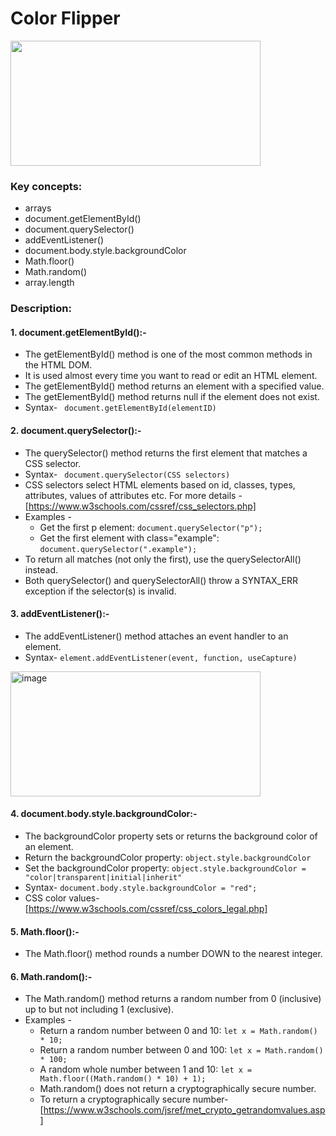 # Color Flipper
<img src="https://github.com/jhanvi2903/vanilla-javascript-projects/assets/70269514/0334e299-b083-4eb5-803c-4fb64b8135ea" width="400" height="200">

### Key concepts:
* arrays
* document.getElementById()
* document.querySelector()
* addEventListener()
* document.body.style.backgroundColor
* Math.floor()
* Math.random()
* array.length

### Description:
#### 1. document.getElementById():-
  * The getElementById() method is one of the most common methods in the HTML DOM.
  * It is used almost every time you want to read or edit an HTML element.
  * The getElementById() method returns an element with a specified value.
  * The getElementById() method returns null if the element does not exist.
  * Syntax- ``` document.getElementById(elementID)```
 
#### 2. document.querySelector():-
   * The querySelector() method returns the first element that matches a CSS selector.
   * Syntax- ``` document.querySelector(CSS selectors)```
   * CSS selectors select HTML elements based on id, classes, types, attributes, values of attributes etc. For more details -[https://www.w3schools.com/cssref/css_selectors.php]
   * Examples -
      * Get the first p element: ```document.querySelector("p"); ```
      * Get the first element with class="example": ```document.querySelector(".example"); ```
   * To return all matches (not only the first), use the querySelectorAll() instead.
   * Both querySelector() and querySelectorAll() throw a SYNTAX_ERR exception if the selector(s) is invalid.

#### 3. addEventListener():-
  * The addEventListener() method attaches an event handler to an element.
  * Syntax- ```element.addEventListener(event, function, useCapture)```
   <img width="400" height="200" alt="image" src="https://github.com/jhanvi2903/vanilla-javascript-projects/assets/70269514/f5668e55-a26d-4824-b78e-0f2a3319e2fe">

#### 4. document.body.style.backgroundColor:-
  * The backgroundColor property sets or returns the background color of an element.
  * Return the backgroundColor property: ```object.style.backgroundColor ```
  * Set the backgroundColor property: ```object.style.backgroundColor = "color|transparent|initial|inherit" ```
  * Syntax- ```document.body.style.backgroundColor = "red";```
  * CSS color values- [https://www.w3schools.com/cssref/css_colors_legal.php]

#### 5. Math.floor():-
  * The Math.floor() method rounds a number DOWN to the nearest integer.

#### 6. Math.random():-
  * The Math.random() method returns a random number from 0 (inclusive) up to but not including 1 (exclusive).
  * Examples -
     * Return a random number between 0 and 10: ```let x = Math.random() * 10; ```
     * Return a random number between 0 and 100: ```let x = Math.random() * 100; ```
     * A random whole number between 1 and 10: ```let x = Math.floor((Math.random() * 10) + 1);  ```
     * Math.random() does not return a cryptographically secure number.
     * To return a cryptographically secure number- [https://www.w3schools.com/jsref/met_crypto_getrandomvalues.asp]
